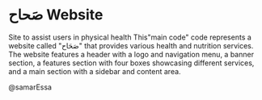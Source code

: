# صَحاح Website
Site to assist users in physical health This"main code" code represents a website called "صَحَاح" that provides various health and nutrition services. The website features a header with a logo and navigation menu, a banner section, a features section with four boxes showcasing different services, and a main section with a sidebar and content area.

@samarEssa
